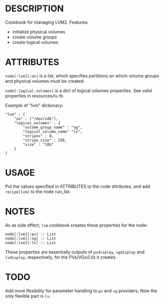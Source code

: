 DESCRIPTION
===========

Cookbook for managing LVM2. Features:

* initialize physical volumes
* create volume groups
* create logical volumes

ATTRIBUTES
==========

`node[:lvm][:on]` is a list, which specifies partitions on which volume groups
and physical volumes must be created.

`node[:logical_volumes]` is a dict of logical volumes properties. See valid
properties in resources/lv.rb.

Example of "lvm" dictionary:

    "lvm" : {
        "on" : ["/dev/sdb"],
        "logical_volumes" : {
            "volume_group_name" : "vg",
            "logical_volume_name" "lv",
            "stripes" : 8,
            "stripe_size" : 256,
            "size" : "10G"
        }
    }


USAGE
=====

Put the values specified in ATTRIBUTES to the node attributes, and add
`recipe[lvm]` to the node run_list.

NOTES
=====

As as side effect, `lvm` cookbook creates these properties for the node:

    node[:lvm][:pv] :: List
    node[:lvm][:vg] :: List
    node[:lvm][:lv] :: List

These properties are essentially outputs of `pvdisplay`, `vgdisplay` and
`lvdisplay`, respectively, for the PVs/VGs/LVs it creates.

TODO
====

Add more flexibility for parameter handling to `pv` and `vg` providers. Now the
only flexible part is `lv`.

